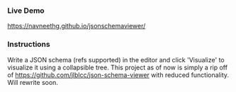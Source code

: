 ### Live Demo
https://navneethg.github.io/jsonschemaviewer/

### Instructions
Write a JSON schema (refs supported) in the editor and click 'Visualize' to visualize it using a collapsible tree.
This project as of now is simply a rip off of https://github.com/jlblcc/json-schema-viewer with reduced functionality. Will rewrite soon.
